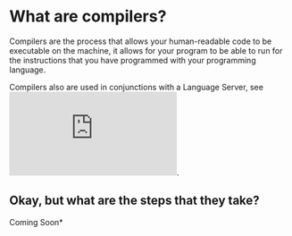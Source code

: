 # What are compilers?
Compilers are the process that allows your human-readable code to be executable on the machine, it allows for your program to be able to run for the instructions that you have programmed with your programming language.

Compilers also are used in conjunctions with a Language Server, see ![this post](https://github.com/De-y/blog/blob/main/posts/what%20is%20an%20LSP.md).

## Okay, but what are the steps that they take?
Coming Soon*
